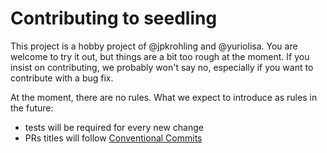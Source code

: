 # Contributing to seedling

This project is a hobby project of @jpkrohling and @yuriolisa. You are welcome to try it out, but things are a bit too rough at the moment. If you insist on contributing, we probably won't say no, especially if you want to contribute with a bug fix.

At the moment, there are no rules. What we expect to introduce as rules in the future:

- tests will be required for every new change
- PRs titles will follow [Conventional Commits](https://www.conventionalcommits.org/en/v1.0.0/)
